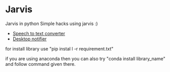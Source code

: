# Jarvis
Jarvis in python
Simple hacks using jarvis  :)

* [Speech to text converter](https://github.com/shark-S/Jarvis/tree/master/speech_to_text-converter)
* [Desktop notifier](https://github.com/shark-S/Jarvis/tree/dev/desktop_notifier)

for install library use  "pip instal l -r  requirement.txt"

if you are using anaconda then you can also try "conda install library_name" and follow command given there.
